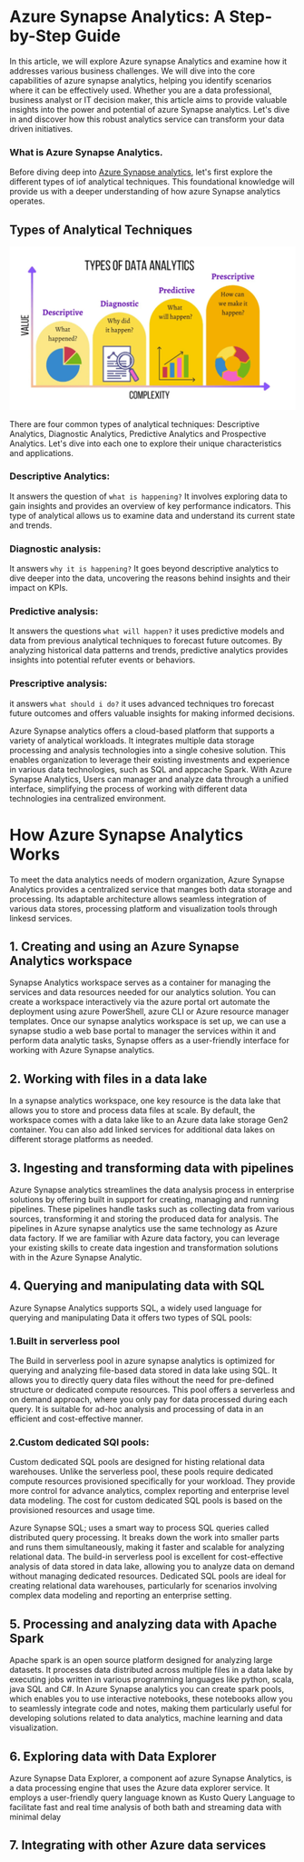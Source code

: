 # Azure Synapse Analytics: A Step-by-Step Guide


In this article, we will explore Azure synapse Analytics and examine how it addresses various business challenges. We will dive into the core capabilities of azure synapse analytics, helping you identify scenarios where it can be effectively used. Whether you are a data professional, business analyst or IT decision maker, this article aims to provide valuable insights into the power and potential of azure Synapse analytics. Let's dive in and discover how this robust analytics service can transform your data driven initiatives.

### What is Azure Synapse Analytics.
    
Before diving deep into [Azure Synapse analytics](https://azure.microsoft.com/en-us/products/synapse-analytics#:~:text=Azure%20Synapse%20Analytics%20is%20an,log%20and%20time%20series%20analytics), let's first explore the different types of iof analytical techniques. This foundational knowledge will provide us with a deeper understanding of how azure Synapse analytics operates.

## Types of Analytical Techniques   

![Analysis](Images/Types_of_analysis.png)

There are four common types of analytical techniques: Descriptive Analytics, Diagnostic Analytics, Predictive Analytics and Prospective Analytics. Let's dive into each one to explore their unique characteristics and applications.

### Descriptive Analytics: 
    
It answers the question of `what is happening?` It involves exploring data to gain insights and provides an overview of key performance indicators. This type of analytical allows us to examine data and understand its current state and trends.

### Diagnostic analysis:
    
It answers `why it is happening?` It goes beyond descriptive analytics to dive deeper into the data, uncovering the reasons behind insights and their impact on KPIs.

### Predictive analysis:

It answers the questions `what will happen?` it uses predictive models and data from previous analytical techniques to forecast future outcomes. By analyzing historical data patterns and trends, predictive analytics provides insights into potential refuter events or behaviors.

### Prescriptive analysis: 

it answers `what should i do?` it uses advanced techniques tro forecast future outcomes and offers valuable insights for making informed decisions.

Azure Synapse analytics offers a cloud-based platform that supports a variety of analytical workloads. It integrates multiple data storage processing and analysis technologies into a single cohesive solution. This enables organization to leverage their existing investments and experience in various data technologies, such as SQL and appcache Spark. With Azure Synapse Analytics, Users can manager and analyze data through a unified interface, simplifying the process of working with different data technologies ina centralized environment.

# How Azure Synapse Analytics Works

To meet the data analytics needs of modern organization, Azure Synapse Analytics provides a centralized service that manges both data storage and processing. Its adaptable architecture allows seamless integration of various data stores, processing platform and visualization tools through linkesd services.

## 1. Creating and using an Azure Synapse Analytics workspace

Synapse Analytics workspace serves as a container for managing the services and data resources needed for our analytics solution. You can create a workspace interactively via the azure portal ort automate the deployment using azure PowerShell, azure CLI or Azure resource manager templates.
Once our synapse analytics workspace is set up, we can use a synapse studio a web base portal to manager the services within it and perform data analytic tasks, Synapse offers as a user-friendly interface for working with Azure Synapse analytics.

## 2. Working with files in a data lake

In a synapse analytics workspace, one key resource is the data lake that allows you to store and process data files at scale. By default, the workspace comes with a data lake like to an Azure data lake storage Gen2 container. You can also add linked services for additional data lakes on different storage platforms as needed.


## 3. Ingesting and transforming data with pipelines

Azure Synapse analytics streamlines the data analysis process in enterprise solutions by offering built in support for creating, managing and running pipelines. These pipelines handle tasks such as collecting data from various sources, transforming it and storing the produced data for analysis. The pipelines in Azure synapse analytics use the same technology as Azure data factory. If we are familiar with Azure data factory, you can leverage your existing skills to create data ingestion and transformation solutions with in the Azure Synapse Analytic.

## 4. Querying and manipulating data with SQL

Azure Synapse Analytics supports SQL, a widely used language for querying and manipulating Data it offers two types of SQL pools:

### 1.Built in serverless pool

The Build in serverless pool in azure synapse analytics is optimized for querying and analyzing file-based data stored in data lake using SQL. It allows you to directly query data files without the need for pre-defined structure or dedicated compute resources. This pool offers a serverless and on demand approach, where you only pay for data processed during each query. It is suitable for ad-hoc analysis and processing of data in an efficient and cost-effective manner.

### 2.Custom dedicated SQl pools: 

Custom dedicated SQL pools are designed for histing relational data warehouses. Unlike the serverless pool, these pools require dedicated compute resources provisioned specifically for your workload. They provide more control for advance analytics, complex reporting and enterprise level data modeling. The cost for custom dedicated SQL pools is based on the provisioned resources and usage time. 

Azure Synapse SQL; uses a smart way to process SQL queries called distributed query processing. It breaks down the work into smaller parts and runs them simultaneously, making it faster and scalable for analyzing relational data. The build-in serverless pool is excellent for cost-effective analysis of data stored in data lake, allowing you to analyze data on demand without managing dedicated resources. Dedicated SQL pools are ideal for creating relational data warehouses, particularly for scenarios involving complex data modeling and reporting an enterprise setting.

## 5. Processing and analyzing data with Apache Spark

Apache spark is an open source platform designed for analyzing large datasets. It processes data distributed across multiple files in a data lake by executing jobs written in various programming languages like python, scala, java SQL and C#.
In Azure Synapse analytics you can create spark pools, which enables you to use interactive notebooks, these notebooks allow you to seamlessly integrate code and notes, making them particularly useful for developing solutions related to data analytics, machine learning and data visualization.

## 6. Exploring data with Data Explorer

Azure Synapse Data Explorer, a component aof azure Synapse Analytics, is a data processing engine that uses the Azure data explorer service. It employs a user-friendly query language known as Kusto Query Language to facilitate fast and real time analysis of both bath and streaming data with minimal delay 

## 7. Integrating with other Azure data services









